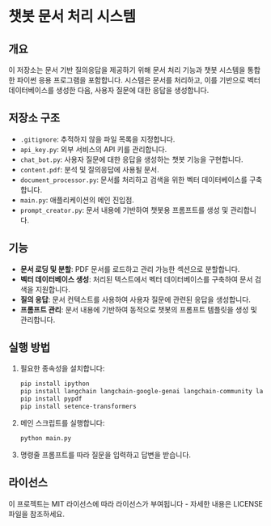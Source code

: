 
# 챗봇 문서 처리 시스템

## 개요
이 저장소는 문서 기반 질의응답을 제공하기 위해 문서 처리 기능과 챗봇 시스템을 통합한 파이썬 응용 프로그램을 포함합니다. 시스템은 문서를 처리하고, 이를 기반으로 벡터 데이터베이스를 생성한 다음, 사용자 질문에 대한 응답을 생성합니다.

## 저장소 구조
- `.gitignore`: 추적하지 않을 파일 목록을 지정합니다.
- `api_key.py`: 외부 서비스의 API 키를 관리합니다.
- `chat_bot.py`: 사용자 질문에 대한 응답을 생성하는 챗봇 기능을 구현합니다.
- `content.pdf`: 분석 및 질의응답에 사용될 문서.
- `document_processor.py`: 문서를 처리하고 검색을 위한 벡터 데이터베이스를 구축합니다.
- `main.py`: 애플리케이션의 메인 진입점.
- `prompt_creator.py`: 문서 내용에 기반하여 챗봇용 프롬프트를 생성 및 관리합니다.

## 기능
- **문서 로딩 및 분할**: PDF 문서를 로드하고 관리 가능한 섹션으로 분할합니다.
- **벡터 데이터베이스 생성**: 처리된 텍스트에서 벡터 데이터베이스를 구축하여 문서 검색을 지원합니다.
- **질의 응답**: 문서 컨텍스트를 사용하여 사용자 질문에 관련된 응답을 생성합니다.
- **프롬프트 관리**: 문서 내용에 기반하여 동적으로 챗봇의 프롬프트 템플릿을 생성 및 관리합니다.

## 실행 방법
1. 필요한 종속성을 설치합니다:
   ```bash
   pip install ipython
   pip install langchain langchain-google-genai langchain-community langchainhub langchain-chroma bs4
   pip install pypdf
   pip install setence-transformers
   ```
2. 메인 스크립트를 실행합니다:
   ```bash
   python main.py
   ```
3. 명령줄 프롬프트를 따라 질문을 입력하고 답변을 받습니다.

## 라이선스
이 프로젝트는 MIT 라이선스에 따라 라이선스가 부여됩니다 - 자세한 내용은 LICENSE 파일을 참조하세요.

